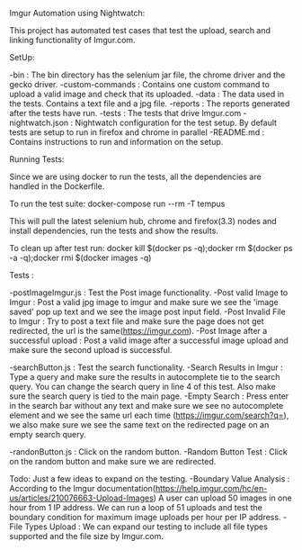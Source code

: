 Imgur Automation using Nightwatch:

This project has automated test cases that test the upload, search and linking functionality of Imgur.com.

SetUp:

-bin : The bin directory has the selenium jar file, the chrome driver and the gecko driver.
-custom-commands : Contains one custom command to upload a valid image and check that its uploaded.
-data : The data used in the tests. Contains a text file and a jpg file.
-reports : The reports generated after the tests have run.
-tests : The tests that drive Imgur.com
-nightwatch.json : Nightwatch configuration for the test setup. By default tests are setup to run in firefox and chrome in parallel
-README.md : Contains instructions to run and information on the setup.

Running Tests:

Since we are using docker to run the tests, all the dependencies are handled in the Dockerfile.

To run the test suite: docker-compose run --rm -T tempus

This will pull the latest selenium hub, chrome and firefox(3.3) nodes and install dependencies, run the tests and show the results.

To clean up after test run:  docker kill $(docker ps -q);docker rm $(docker ps -a -q);docker rmi $(docker images -q)


Tests : 

-postImageImgur.js : Test the Post image functionality.
 -Post valid Image to Imgur : Post a valid jpg image to imgur and make sure we see the 'image saved' pop up text and we see the image post input field.
 -Post Invalid File to Imgur : Try to post a text file and make sure the page does not get redirected, the url is the same(https://imgur.com).
 -Post Image after a successful upload : Post a valid image after a successful image upload and make sure the second upload is successful.
 
-searchButton.js : Test the search functionality.
 -Search Results in Imgur : Type a query and make sure the results in autocomplete tie to the search query. You can change the search query in line 4 of this test. 
  Also make sure the search query is tied to the main page.
 -Empty Search : Press enter in the search bar without any text and make sure we see no autocomplete element and we see the same url each time (https://imgur.com/search?q=),
  we also make sure we see the same text on the redirected page on an empty search query.
 
-randonButton.js : Click on the random button.
 -Random Button Test : Click on the random button and make sure we are redirected.
 
Todo: Just a few ideas to expand on the testing.
 -Boundary Value Analysis : According to the Imgur documentation(https://help.imgur.com/hc/en-us/articles/210076663-Upload-Images)
 A user can upload 50 images in one hour from 1 IP address. We can run a loop of 51 uploads and test the boundary condition for maximum image uploads per hour per IP address.
 -File Types Upload : We can expand our testing to include all file types supported and the file size by Imgur.com.
